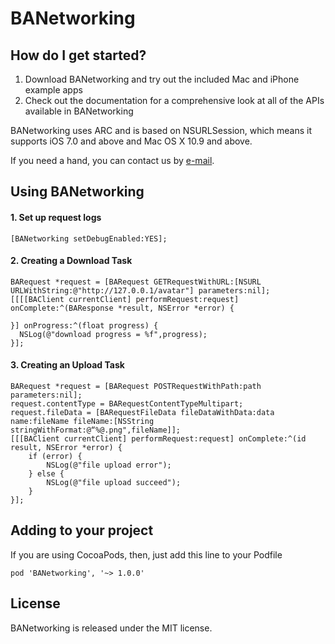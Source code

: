 # BANetworking

## How do I get started?

1. Download BANetworking and try out the included Mac and iPhone example apps
2. Check out the documentation for a comprehensive look at all of the APIs available in BANetworking

BANetworking uses ARC and is based on NSURLSession, which means it supports iOS 7.0 and above and Mac OS X 10.9 and above.

If you need a hand, you can contact us by [e-mail](beyondabel@gmail.com).

## Using BANetworking

#### 1. Set up request logs

	[BANetworking setDebugEnabled:YES];
	
#### 2. Creating a Download Task

	BARequest *request = [BARequest GETRequestWithURL:[NSURL URLWithString:@"http://127.0.0.1/avatar"] parameters:nil];
	[[[[BAClient currentClient] performRequest:request] onComplete:^(BAResponse *result, NSError *error) {
   		
	}] onProgress:^(float progress) {
      NSLog(@"download progress = %f",progress);
	}];

#### 3. Creating an Upload Task
	BARequest *request = [BARequest POSTRequestWithPath:path parameters:nil];
	request.contentType = BARequestContentTypeMultipart;
	request.fileData = [BARequestFileData fileDataWithData:data name:fileName fileName:[NSString stringWithFormat:@“%@.png",fileName]];
	[[[BAClient currentClient] performRequest:request] onComplete:^(id result, NSError *error) {
        if (error) {
            NSLog(@"file upload error");
        } else {
            NSLog(@"file upload succeed");
        }
    }];
    
## Adding to your project

If you are using CocoaPods, then, just add this line to your Podfile

	pod 'BANetworking', '~> 1.0.0'
    

## License

BANetworking is released under the MIT license. 
